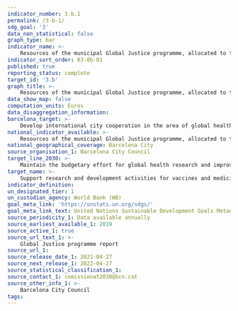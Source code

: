 ```yaml
---
indicator_number: 3.b.1
permalink: /3-b-1/
sdg_goal: '3'
data_non_statistical: false
graph_type: bar
indicator_name: >-
    Resources of the municipal Global Justice programme, allocated to the objective of improving public health and health systems
indicator_sort_order: 03-0b-01
published: true
reporting_status: complete
target_id: '3.b'
graph_title: >-
    Resources of the municipal Global Justice programme, allocated to the objective of improving public health and health systems
data_show_map: false
computation_units: Euros
data_disaggregation_information:
barcelona_target: >-
    Develop international city cooperation in the area of global health research and the improvement of Public Health instruments and Healthcare Systems
national_indicator_available: >-
    Resources of the municipal Global Justice programme, allocated to the objective of improving public health and health systems
national_geographical_coverage: Barcelona City 
source_organisation_1: Barcelona City Council
target_line_2030: >-
    Maintain the budgetary effort for global health research and improvement and support programmes for health systems in countries receiving Official Development Assistance
target_name: >-
    Support research and development activities for vaccines and medicines for communicable and non-communicable diseases that primarily affect developing countries, and facilitate access to essential, affordable medicines and vaccines (...)
indicator_definition:
un_designated_tier: 1
un_custodian_agency: World Bank (WB)
goal_meta_link: 'https://unstats.un.org/sdgs/'
goal_meta_link_text: United Nations Sustainable Development Goals Metadata (pdf 894kB)
source_periodicity_1: Data available annually
source_earliest_available_1: 2019
source_active_1: true
source_url_text_1: >-
    Global Justice programme report  
source_url_1:
source_release_date_1: 2021-04-27
source_next_release_1: 2022-04-27
source_statistical_classification_1: 
source_contact_1: comissionat2030@bcn.cat
source_other_info_1: >-
    Barcelona City Council
tags:
---
```

